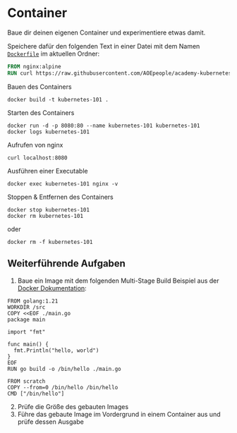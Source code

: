 # Container

Baue dir deinen eigenen Container und experimentiere etwas damit.

Speichere dafür den folgenden Text in einer Datei mit dem Namen [`Dockerfile`](Dockerfile) im aktuellen Ordner:

```dockerfile
FROM nginx:alpine
RUN curl https://raw.githubusercontent.com/AOEpeople/academy-kubernetes-101/main/container/index.html > /usr/share/nginx/html/index.html
```

Bauen des Containers

```shell
docker build -t kubernetes-101 .
```

Starten des Containers

```shell
docker run -d -p 8080:80 --name kubernetes-101 kubernetes-101
docker logs kubernetes-101
```

Aufrufen von nginx

```shell
curl localhost:8080
```

Ausführen einer Executable

```shell
docker exec kubernetes-101 nginx -v
```

Stoppen & Entfernen des Containers

```shell
docker stop kubernetes-101
docker rm kubernetes-101
```

oder

```shell
docker rm -f kubernetes-101
```

## Weiterführende Aufgaben

1. Baue ein Image mit dem folgenden Multi-Stage Build Beispiel aus der [Docker Dokumentation](https://docs.docker.com/build/building/multi-stage/):

```
FROM golang:1.21
WORKDIR /src
COPY <<EOF ./main.go
package main

import "fmt"

func main() {
  fmt.Println("hello, world")
}
EOF
RUN go build -o /bin/hello ./main.go

FROM scratch
COPY --from=0 /bin/hello /bin/hello
CMD ["/bin/hello"]
```

2. Prüfe die Größe des gebauten Images
3. Führe das gebaute Image im Vordergrund in einem Container aus und prüfe dessen Ausgabe
